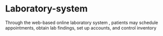 # Laboratory-system
 Through the web-based online laboratory system , patients may  schedule appointments, obtain lab findings, set up accounts, and  control inventory
